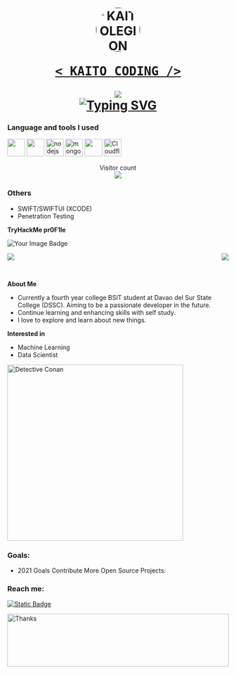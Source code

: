 <h1 align="center">
  <br>
  <a href=""><img src="https://avatars.githubusercontent.com/u/47966968?v=4" hight="100" width="100" style="border-radius:100%;" alt="KAITOLEGION"></a>
  <br>
  <pre><a href="">< KAITO CODING /></a></pre>
    <img src="https://img.shields.io/badge/dynamic/json?url=https%3A%2F%2Fraw.githubusercontent.com%2Fkaitolegion%2Fkaitolegion%2Fmain%2Fwpm.json&query=%24.wpm&suffix=WPM&style=for-the-badge&logo=monkeytype&label=MONKEYTYPE&color=%23e0b114"/> 

<br>
<a href="https://git.io/typing-svg"><img src="https://readme-typing-svg.demolab.com?font=Fira+Code&weight=800&pause=1000&color=1F71F7&random=true&width=435&lines=Hey+there+%F0%9F%91%8B%2C+I'm+Kaito+Coding+....+;Welcome+to+My+Github+Profile" alt="Typing SVG" /></a>
</h1>

### Language and tools I used

<div align="left">
  <img src="https://skillicons.dev/icons?i=java,javascript,py,php,bash,flutter,golang" height="40" />
  <img src="https://skillicons.dev/icons?i=tailwind,figma,ps,css" height="40"/>
  <img src="https://skillicons.dev/icons?i=nodejs,express,laravel,svelte" height="40" alt="nodejs logo" title="Node.js"/>
  <img src="https://skillicons.dev/icons?i=mongodb,mysql,firebase,sqlite,supabase" height="40" alt="mongodb logo" title="MongoDB" />
  <img src="https://skillicons.dev/icons?i=vscode,vscodium,sublime,androidstudio,visualstudio,arduino" height="40""/>
  <img src="https://skillicons.dev/icons?i=cloudflare,linux,postman,ubuntu,vim,wordpress,workers,tensorflow,raspberrypi" height="40" title="Cloudflare"/>

</div>

<p align="center"> 
  Visitor count<br>
  <img src="https://profile-counter.glitch.me/kaitocoding/count.svg" />
</p>

### Others

* SWIFT/SWIFTUI (XCODE)
* Penetration Testing

**TryHackMe pr0F1le**
<div>
  <img src="https://tryhackme-badges.s3.amazonaws.com/p33tp00t.png" alt="Your Image Badge" />
</div>


<p>
  <img src="https://github-readme-stats.vercel.app/api/top-langs/?username=kaitolegion&layout=pie&hide_border=true&show_icons=true&bg_color=0d1116&title_color=ce09ec&text_color=a4aacb&icon_color=007ec6" align="center">
  <img src="https://github-readme-stats-git-masterrstaa-rickstaa.vercel.app/api?username=kaitolegion&hide_border=true&show_icons=true&bg_color=0d1116&title_color=ce09ec&text_color=a4aacb&icon_color=007ec6" align="right">
</p>

<br/>

**About Me**

* Currently a fourth year college BSIT student at Davao del Sur State College (DSSC). Aiming to be a passionate developer in the future.<br>
* Continue learning and enhancing skills with self study.<br>
* I love to explore and learn about new things.
  
**Interested in**
* Machine Learning
* Data Scientist

<img src="https://c.tenor.com/O2-Vi4z6eqsAAAAC/detective-conan-shinichi-kudo.gif" alt="Detective Conan"  width="400" align="center"/>

<h3 align="left">Goals:</h3>

- 2021 Goals Contribute More Open Source Projects:

### Reach me:

<a href="https://facebook.com/kaitocoding" target="_blank"> <img alt="Static Badge" src="https://img.shields.io/badge/Facebook-Kaito%20Coding-blue?style=for-the-badge&logo=facebook"></a>

<img height="120" alt="Thanks" width="100%" src="https://github.com/dibyendu415/dibyendu415/blob/master/marquee.svg" />

